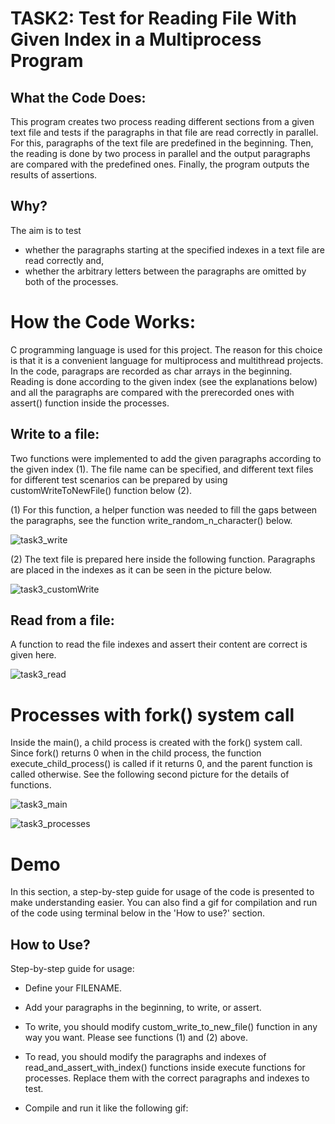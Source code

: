 # TASK2: Test for Reading File With Given Index in a Multiprocess Program


## What the Code Does:

This program creates two process reading different sections from a given text file and tests if the paragraphs in that file are read correctly in parallel. 
For this, paragraphs of the text file are predefined in the beginning. Then, the reading is done by two process in parallel and the output 
paragraphs are compared with the predefined ones. Finally, the program outputs the results of assertions.


## Why? 

The aim is to test 
- whether the paragraphs starting at the specified indexes in a text file are read correctly and,
- whether the arbitrary letters between the paragraphs are omitted
by both of the processes. 



# How the Code Works:

C programming language is used for this project. The reason for this choice is that it is a convenient language for multiprocess and multithread projects. 
In the code, paragraps are recorded as char arrays in the beginning. Reading is done according to the given index (see the explanations below) and 
all the paragraphs are compared with the prerecorded ones with assert() function inside the processes. 


## Write to a file:

Two functions were implemented to add the given paragraphs according to the given index (1). The file name can be specified, and different
text files for different test scenarios can be prepared by using customWriteToNewFile() function below (2).

(1) 
For this function, a helper function was needed to fill the gaps between the paragraphs, see the function write_random_n_character() below.

![task3_write](https://user-images.githubusercontent.com/60276129/152981382-971f529f-5152-46a7-8d9f-5d15bd267f4d.jpg)


(2)
The text file is prepared here inside the following function. Paragraphs are placed in the indexes as it can be seen in the picture below.

![task3_customWrite](https://user-images.githubusercontent.com/60276129/152981669-b080abbe-ee85-4eea-8844-486df48eb11c.jpg)






## Read from a file:

A function to read the file indexes and assert their content are correct is given here.


![task3_read](https://user-images.githubusercontent.com/60276129/152982560-8b9db456-4cf0-4489-99ae-6a19c0ad2fbe.jpg)



# Processes with fork() system call

Inside the main(), a child process is created with the fork() system call. Since fork() returns 0 when in the child process, the function execute_child_process() 
is called if it returns 0, and the parent function is called otherwise. See the following second picture for the details of functions.


![task3_main](https://user-images.githubusercontent.com/60276129/152983401-771f3a5d-9745-46cf-b336-6012ad25000a.jpg)


![task3_processes](https://user-images.githubusercontent.com/60276129/152983321-d27b6f6c-08e3-4cf7-bb7f-9e10a48865d6.jpg)



# Demo

In this section, a step-by-step guide for usage of the code is presented to make understanding easier. You can also find a gif for compilation and 
run of the code using terminal below in the 'How to use?' section.


## How to Use?

Step-by-step guide for usage:

- Define your FILENAME.

- Add your paragraphs in the beginning, to write, or assert.

- To write, you should modify custom_write_to_new_file() function in any way you want. Please see functions (1) and (2) above.

- To read, you should modify the paragraphs and indexes of read_and_assert_with_index() functions inside execute functions for processes. 
Replace them with the correct paragraphs and indexes to test.

- Compile and run it like the following gif:


